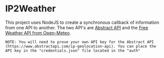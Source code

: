 # IP2Weather

This project uses NodeJS to create a synchronous callback of information from one API to another.
The two API's are [Abstract API](https://www.abstractapi.com/ip-geolocation-api) and the [Free Weather API from Open-Meteo](open-meteo.com/en).

`NOTE: You will need to prove your own API key for the Abstract API (https://www.abstractapi.com/ip-geolocation-api). You can place the API key in the "credentials.json" file located in the "auth"`

